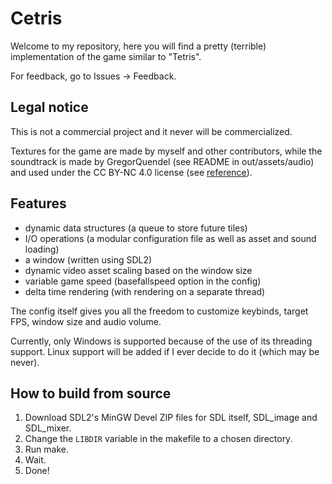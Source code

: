 # Cetris

Welcome to my repository, here you will find
a pretty (terrible) implementation of the game similar to "Tetris".

For feedback, go to Issues -> Feedback.

## Legal notice
This is not a commercial project and it never will be commercialized.

Textures for the game are made by myself and other contributors,
while the soundtrack is made by GregorQuendel (see README in out/assets/audio)
and used under the CC BY-NC 4.0 license (see [reference](https://www.classicals.de/licensing)).

## Features
- dynamic data structures (a queue to store future tiles)
- I/O operations (a modular configuration file as well as asset and sound loading)
- a window (written using SDL2)
- dynamic video asset scaling based on the window size
- variable game speed (basefallspeed option in the config)
- delta time rendering (with rendering on a separate thread)

The config itself gives you all the freedom to customize keybinds, target FPS,
window size and audio volume.

Currently, only Windows is supported because of the use of its threading support.
Linux support will be added if I ever decide to do it (which may be never).

## How to build from source
1. Download SDL2's MinGW Devel ZIP files for SDL itself, SDL_image and SDL_mixer.
2. Change the `LIBDIR` variable in the makefile to a chosen directory.
3. Run make.
4. Wait.
5. Done!